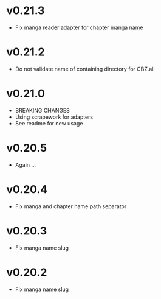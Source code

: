 # v0.21.3

  * Fix manga reader adapter for chapter manga name

# v0.21.2

  * Do not validate name of containing directory for CBZ.all

# v0.21.0

  * BREAKING CHANGES
  * Using scrapework for adapters
  * See readme for new usage

# v0.20.5

  * Again ...

# v0.20.4

  * Fix manga and chapter name path separator

# v0.20.3

  * Fix manga name slug

# v0.20.2

  * Fix manga name slug

